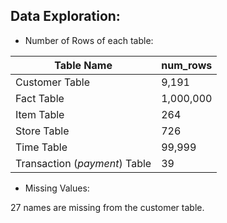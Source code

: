 ## Data Exploration:
- Number of Rows of each table:
  
|  Table Name| num_rows |
|--|--|
| Customer Table |9,191|
| Fact Table| 1,000,000|
|Item Table | 264|
| Store Table|726 |
| Time Table|99,999 |
| Transaction (_payment_) Table| 39|

- Missing Values:

27 names are missing from the customer table.
